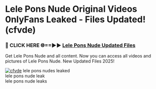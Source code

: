 # Lele Pons Nude Original Videos 0nlyFans Leaked - Files Updated! (cfvde)

<h3>🔴 CLICK HERE 🌐==►► <a href="https://tinyurl.com/5h6xmrr3" rel="nofollow">Lele Pons Nude Updated Files</a></h3>

Get Lele Pons Nude and all content. Now you can access all videos and pictures of Lele Pons Nude. New Updated Files 2025!

[![cfvde](https://i.imgur.com/KVD873Z.gif)](https://tinyurl.com/5h6xmrr3)
lele pons nudes leaked<br>
lele pons nude leak<br>
lele pons nude leaks